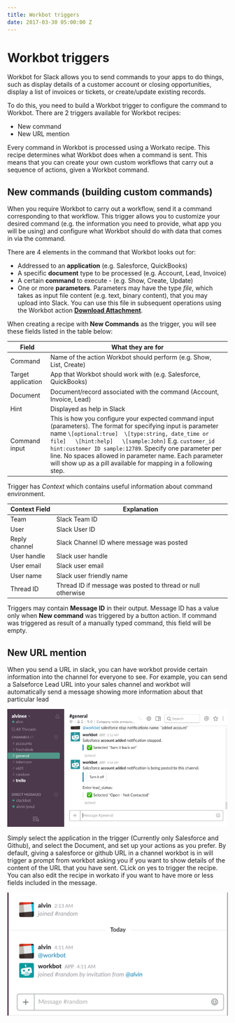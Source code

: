 ```yaml
---
title: Workbot triggers
date: 2017-03-30 05:00:00 Z
---
```


# Workbot triggers
Workbot for Slack allows you to send commands to your apps to do things, such as display details of a customer account or closing opportunities, display a list of invoices or tickets, or create/update existing records.

To do this, you need to build a Workbot trigger to configure the command to Workbot. There are 2 triggers available for Workbot recipes:
- New command
- New URL mention

Every command in Workbot is processed using a Workato recipe. This recipe determines what Workbot does when a command is sent. This means that you can create your own custom workflows that carry out a sequence of actions, given a Workbot command.

## New commands (building custom commands)
When you require Workbot to carry out a workflow, send it a command corresponding to that workflow. This trigger allows you to customize your desired command (e.g. the information you need to provide, what app you will be using) and configure what Workbot should do with data that comes in via the command.

There are 4 elements in the command that Workbot looks out for:
- Addressed to an **application** (e.g. Salesforce, QuickBooks)
- A specific **document** type to be processed (e.g. Account, Lead, Invoice)
- A certain **command** to execute - (e.g. Show, Create, Update)
- One or more **parameters**. Parameters may have the type *file*, which takes as input file content (e.g. text, binary content), that you may upload into Slack. You can use this file in subsequent operations using the Workbot action **[Download Attachment](workbot-actions.md#download-attachment)**.

When creating a recipe with **New Commands** as the trigger, you will see these fields listed in the table below:

|Field   |What they are for   |
|---|---|
|Command   |Name of the action Workbot should perform (e.g. Show, List, Create)|
|Target application   |App that Workbot should work with (e.g. Salesforce, QuickBooks)|
|Document   |Document/record associated with the command (Account, Invoice, Lead)   |
|Hint|Displayed as help in Slack|
|Command input |This is how you configure your expected command input (parameters). The format for specifying input is parameter name `\[optional:true]  \[type:string, date_time or file]   \[hint:help]   \[sample:John]` E.g. `customer_id hint:customer ID sample:12789`. Specify one parameter per line. No spaces allowed in parameter name. Each parameter will show up as a pill available for mapping in a following step.

Trigger has *Context* which contains useful information about command environment.

|Context Field   |Explanation   |
|---|---|
|Team   |Slack Team ID|
|User   |Slack User ID|
|Reply channel   |Slack Channel ID where message was posted|
|User handle| Slack user handle|
|User email | Slack user email |
|User name | Slack user friendly name|
|Thread ID| Thread ID if message was posted to thread or null otherwise|

Triggers may contain **Message ID** in their output. Message ID has a value only when **New command** was triggered by a button action. If command was triggered as result of a manually typed command, this field will be empty.

## New URL mention
When you send a URL in slack, you can have workbot provide certain information into the channel for everyone to see. For example, you can send a Salseforce Lead URL into your sales channel and workbot will automatically send a message showing more information about that particular lead

![workbot triggers](/assets/images/workbot/workbot-trigger/workbot-url.gif)

Simply select the application in the trigger (Currently only Salesforce and Github), and select the Document, and set up your actions as you prefer. By default, giving a salesforce or github URL in a channel workbot is in will trigger a prompt from workbot asking you if you want to show details of the content of the URL that you have sent. CLick on yes to trigger the recipe. You can also edit the recipe in workato if you want to have more or less fields included in the message.

![workbot triggers](/assets/images/workbot/workbot-trigger/workbot-url-mention.gif)